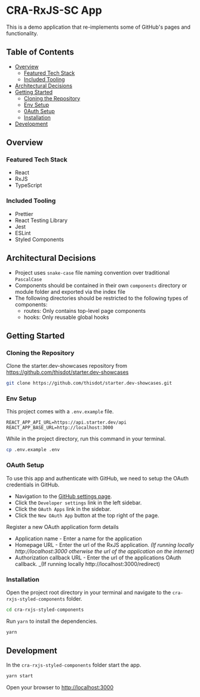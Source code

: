 # CRA-RxJS-SC App
This is a demo application that re-implements some of GitHub's pages and functionality.

## Table of Contents
- [Overview](#overview)
  - [Featured Tech Stack](#featured-tech-stack)
  - [Included Tooling](#included-tooling)
- [Architectural Decisions](#architectural-decisions)
- [Getting Started](#getting-started)
  - [Cloning the Repository](#cloning-the-repository)
  - [Env Setup](#env-setup)
  - [0Auth Setup](#oauth-setup)
  - [Installation](#installation)
- [Development](#development)


## Overview

### Featured Tech Stack
* React
* RxJS
* TypeScript

### Included Tooling
* Prettier
* React Testing Library
* Jest
* ESLint
* Styled Components


## Architectural Decisions
- Project uses `snake-case` file naming convention over traditional `PascalCase`
- Components should be contained in their own `components` directory or module folder and exported via the index file
- The following directories should be restricted to the following types of components:
  - routes: Only contains top-level page components
  - hooks: Only reusable global hooks


## Getting Started

### Cloning the Repository
Clone the starter.dev-showcases repository from https://github.com/thisdot/starter.dev-showcases

```bash
git clone https://github.com/thisdot/starter.dev-showcases.git
```

### Env Setup
This project comes with a `.env.example` file.

```
REACT_APP_API_URL=https://api.starter.dev/api
REACT_APP_BASE_URL=http://localhost:3000
```
While in the project directory, run this command in your terminal.

```bash
cp .env.example .env
```

### OAuth Setup
To use this app and authenticate with GitHub, we need to setup the OAuth credentials in GitHub.

- Navigation to the [GitHub settings page](https://github.com/settings/profile).
- Click the `Developer settings` link in the left sidebar.
- Click the `OAuth Apps` link in the sidebar.
- Click the `New OAuth App` button at the top right of the page.

Register a new OAuth application form details

- Application name - Enter a name for the application
- Homepage URL - Enter the url of the RxJS application. _(If running locally http://localhost:3000 otherwise the url of the application on the internet)_
- Authorization callback URL - Enter the url of the applications OAuth callback. _(If running locally http://localhost:3000/redirect)

### Installation
Open the project root directory in your terminal and navigate to the `cra-rxjs-styled-components` folder.

```bash
cd cra-rxjs-styled-components
```

Run `yarn` to install the dependencies.

```bash
yarn
```

## Development
In the `cra-rxjs-styled-components` folder start the app.

```bash
yarn start
```

Open your browser to [http://localhost:3000](http://localhost:3000)




